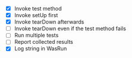 - [x] Invoke test method
- [x] Invoke setUp first
- [x] Invoke tearDown afterwards
- [ ] Invoke tearDown even if the test method fails
- [ ] Run multiple tests
- [ ] Report collected results
- [x] Log string in WasRun
